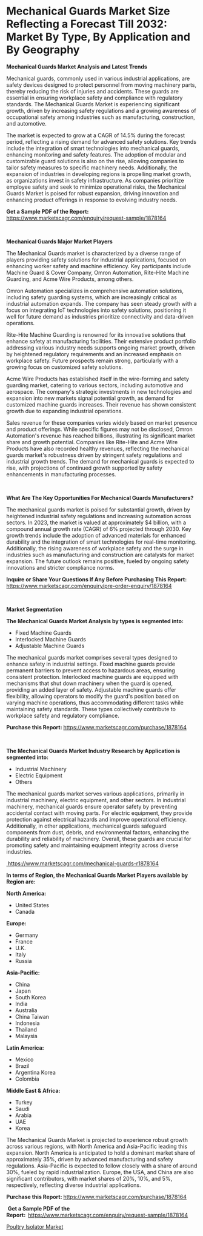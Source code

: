 <p><h1>Mechanical Guards Market Size Reflecting a Forecast Till 2032: Market By Type, By Application and By Geography</h1></p><p><strong>Mechanical Guards Market Analysis and Latest Trends</strong></p>
<p><p>Mechanical guards, commonly used in various industrial applications, are safety devices designed to protect personnel from moving machinery parts, thereby reducing the risk of injuries and accidents. These guards are essential in ensuring workplace safety and compliance with regulatory standards. The Mechanical Guards Market is experiencing significant growth, driven by increasing safety regulations and a growing awareness of occupational safety among industries such as manufacturing, construction, and automotive.</p><p>The market is expected to grow at a CAGR of 14.5% during the forecast period, reflecting a rising demand for advanced safety solutions. Key trends include the integration of smart technologies into mechanical guards, enhancing monitoring and safety features. The adoption of modular and customizable guard solutions is also on the rise, allowing companies to tailor safety measures to specific machinery needs. Additionally, the expansion of industries in developing regions is propelling market growth, as organizations invest in safety infrastructure. As companies prioritize employee safety and seek to minimize operational risks, the Mechanical Guards Market is poised for robust expansion, driving innovation and enhancing product offerings in response to evolving industry needs.</p></p>
<p><strong>Get a Sample PDF of the Report:&nbsp;</strong> <a href="https://www.marketscagr.com/enquiry/request-sample/1878164?utm_campaign=2111&utm_medium=2&utm_source=Github&utm_content=ia&utm_term=23022025&utm_id=mechanical-guards">https://www.marketscagr.com/enquiry/request-sample/1878164</a></p>
<p>&nbsp;</p>
<p><strong>Mechanical Guards Major Market Players</strong></p>
<p><p>The Mechanical Guards market is characterized by a diverse range of players providing safety solutions for industrial applications, focused on enhancing worker safety and machine efficiency. Key participants include Machine Guard & Cover Company, Omron Automation, Rite-Hite Machine Guarding, and Acme Wire Products, among others.</p><p>Omron Automation specializes in comprehensive automation solutions, including safety guarding systems, which are increasingly critical as industrial automation expands. The company has seen steady growth with a focus on integrating IoT technologies into safety solutions, positioning it well for future demand as industries prioritize connectivity and data-driven operations.</p><p>Rite-Hite Machine Guarding is renowned for its innovative solutions that enhance safety at manufacturing facilities. Their extensive product portfolio addressing various industry needs supports ongoing market growth, driven by heightened regulatory requirements and an increased emphasis on workplace safety. Future prospects remain strong, particularly with a growing focus on customized safety solutions.</p><p>Acme Wire Products has established itself in the wire-forming and safety guarding market, catering to various sectors, including automotive and aerospace. The company's strategic investments in new technologies and expansion into new markets signal potential growth, as demand for customized machine guards increases. Their revenue has shown consistent growth due to expanding industrial operations.</p><p>Sales revenue for these companies varies widely based on market presence and product offerings. While specific figures may not be disclosed, Omron Automation's revenue has reached billions, illustrating its significant market share and growth potential. Companies like Rite-Hite and Acme Wire Products have also recorded healthy revenues, reflecting the mechanical guards market's robustness driven by stringent safety regulations and industrial growth trends. The demand for mechanical guards is expected to rise, with projections of continued growth supported by safety enhancements in manufacturing processes.</p></p>
<p>&nbsp;</p>
<p><strong>What Are The Key Opportunities For Mechanical Guards Manufacturers?</strong></p>
<p><p>The mechanical guards market is poised for substantial growth, driven by heightened industrial safety regulations and increasing automation across sectors. In 2023, the market is valued at approximately $4 billion, with a compound annual growth rate (CAGR) of 6% projected through 2030. Key growth trends include the adoption of advanced materials for enhanced durability and the integration of smart technologies for real-time monitoring. Additionally, the rising awareness of workplace safety and the surge in industries such as manufacturing and construction are catalysts for market expansion. The future outlook remains positive, fueled by ongoing safety innovations and stricter compliance norms.</p></p>
<p><strong>Inquire or Share Your Questions If Any Before Purchasing This Report:</strong> <a href="https://www.marketscagr.com/enquiry/pre-order-enquiry/1878164?utm_campaign=2111&utm_medium=2&utm_source=Github&utm_content=ia&utm_term=23022025&utm_id=mechanical-guards">https://www.marketscagr.com/enquiry/pre-order-enquiry/1878164</a></p>
<p>&nbsp;</p>
<p><strong>Market Segmentation</strong></p>
<p><strong>The Mechanical Guards Market Analysis by types is segmented into:</strong></p>
<p><ul><li>Fixed Machine Guards</li><li>Interlocked Machine Guards</li><li>Adjustable Machine Guards</li></ul></p>
<p><p>The mechanical guards market comprises several types designed to enhance safety in industrial settings. Fixed machine guards provide permanent barriers to prevent access to hazardous areas, ensuring consistent protection. Interlocked machine guards are equipped with mechanisms that shut down machinery when the guard is opened, providing an added layer of safety. Adjustable machine guards offer flexibility, allowing operators to modify the guard's position based on varying machine operations, thus accommodating different tasks while maintaining safety standards. These types collectively contribute to workplace safety and regulatory compliance.</p></p>
<p><strong>Purchase this Report:&nbsp;</strong><a href="https://www.marketscagr.com/purchase/1878164?utm_campaign=2111&utm_medium=2&utm_source=Github&utm_content=ia&utm_term=23022025&utm_id=mechanical-guards">https://www.marketscagr.com/purchase/1878164</a></p>
<p>&nbsp;</p>
<p><strong>The Mechanical Guards Market Industry Research by Application is segmented into:</strong></p>
<p><ul><li>Industrial Machinery</li><li>Electric Equipment</li><li>Others</li></ul></p>
<p><p>The mechanical guards market serves various applications, primarily in industrial machinery, electric equipment, and other sectors. In industrial machinery, mechanical guards ensure operator safety by preventing accidental contact with moving parts. For electric equipment, they provide protection against electrical hazards and improve operational efficiency. Additionally, in other applications, mechanical guards safeguard components from dust, debris, and environmental factors, enhancing the durability and reliability of machinery. Overall, these guards are crucial for promoting safety and maintaining equipment integrity across diverse industries.</p></p>
<p><a href="https://www.marketscagr.com/mechanical-guards-r1878164?utm_campaign=2111&utm_medium=2&utm_source=Github&utm_content=ia&utm_term=23022025&utm_id=mechanical-guards">&nbsp;https://www.marketscagr.com/mechanical-guards-r1878164</a></p>
<p><strong>In terms of Region, the Mechanical Guards Market Players available by Region are:</strong></p>
<p>
    <p> <strong> North America: </strong>
        <ul>
            <li>United States</li>
            <li>Canada</li>
        </ul>
        </p> 
    <p> <strong> Europe: </strong>
        <ul>
            <li>Germany</li>
            <li>France</li>
            <li>U.K.</li>
            <li>Italy</li>
            <li>Russia</li>
        </ul>
        </p> 
    <p> <strong> Asia-Pacific: </strong>
        <ul>
            <li>China</li>
            <li>Japan</li>
            <li>South Korea</li>
            <li>India</li>
            <li>Australia</li>
            <li>China Taiwan</li>
            <li>Indonesia</li>
            <li>Thailand</li>
            <li>Malaysia</li>
        </ul>
        </p> 
    <p> <strong> Latin America: </strong>
        <ul>
            <li>Mexico</li>
            <li>Brazil</li>
            <li>Argentina Korea</li>
            <li>Colombia</li>
        </ul>
        </p> 
    <p> <strong> Middle East & Africa: </strong>
        <ul>
            <li>Turkey</li>
            <li>Saudi</li>
            <li>Arabia</li>
            <li>UAE</li>
            <li>Korea</li>
        </ul>
    </p>
    </p>
<p><p>The Mechanical Guards Market is projected to experience robust growth across various regions, with North America and Asia-Pacific leading this expansion. North America is anticipated to hold a dominant market share of approximately 35%, driven by advanced manufacturing and safety regulations. Asia-Pacific is expected to follow closely with a share of around 30%, fueled by rapid industrialization. Europe, the USA, and China are also significant contributors, with market shares of 20%, 10%, and 5%, respectively, reflecting diverse industrial applications.</p></p>
<p><strong>Purchase this Report: </strong><a href="https://www.marketscagr.com/purchase/1878164?utm_campaign=2111&utm_medium=2&utm_source=Github&utm_content=ia&utm_term=23022025&utm_id=mechanical-guards">https://www.marketscagr.com/purchase/1878164</a></p>
<p>&nbsp;<strong>Get a Sample PDF of the Report:&nbsp;&nbsp;</strong><a href="https://www.marketscagr.com/enquiry/request-sample/1878164?utm_campaign=2111&utm_medium=2&utm_source=Github&utm_content=ia&utm_term=23022025&utm_id=mechanical-guards">https://www.marketscagr.com/enquiry/request-sample/1878164</a></p>
<p><strong></strong></p>
<p><p><a href="https://github.com/lindaopodray/Market-Research-Report-List-1/blob/main/poultry-isolator-market.md?utm_campaign=2111&utm_medium=2&utm_source=Github&utm_content=ia&utm_term=23022025&utm_id=mechanical-guards">Poultry Isolator Market</a></p></p>